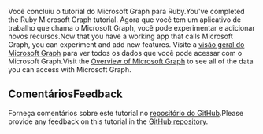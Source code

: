 <!-- markdownlint-disable MD002 MD041 -->

<span data-ttu-id="cd173-101">Você concluiu o tutorial do Microsoft Graph para Ruby.</span><span class="sxs-lookup"><span data-stu-id="cd173-101">You've completed the Ruby Microsoft Graph tutorial.</span></span> <span data-ttu-id="cd173-102">Agora que você tem um aplicativo de trabalho que chama o Microsoft Graph, você pode experimentar e adicionar novos recursos.</span><span class="sxs-lookup"><span data-stu-id="cd173-102">Now that you have a working app that calls Microsoft Graph, you can experiment and add new features.</span></span> <span data-ttu-id="cd173-103">Visite a [visão geral do Microsoft Graph](/graph/overview) para ver todos os dados que você pode acessar com o Microsoft Graph.</span><span class="sxs-lookup"><span data-stu-id="cd173-103">Visit the [Overview of Microsoft Graph](/graph/overview) to see all of the data you can access with Microsoft Graph.</span></span>

## <a name="feedback"></a><span data-ttu-id="cd173-104">Comentários</span><span class="sxs-lookup"><span data-stu-id="cd173-104">Feedback</span></span>

<span data-ttu-id="cd173-105">Forneça comentários sobre este tutorial no [repositório do GitHub](https://github.com/microsoftgraph/msgraph-training-rubyrailsapp).</span><span class="sxs-lookup"><span data-stu-id="cd173-105">Please provide any feedback on this tutorial in the [GitHub repository](https://github.com/microsoftgraph/msgraph-training-rubyrailsapp).</span></span>
